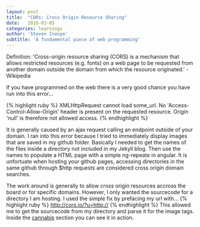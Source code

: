 ```yaml
---
layout: post
title:  "CORs: Cross Origin Resource Sharing"
date:   2016-03-05
categories: learnings
author: 'Steven Inouye'
subtitle: 'A fundamental piece of web programming'
---
```

Definition: 'Cross-origin resource sharing (CORS) is a mechanism that allows restricted resources (e.g. fonts) on a web page to be requested from another domain outside the domain from which the resource originated.' -Wikipedia

If you have programmed on the web there is a very good chance you have run into this error...

{% highlight ruby %}
XMLHttpRequest cannot load some_url. No 'Access-Control-Allow-Origin' header is present on the requested resource. Origin 'null' is therefore not allowed access.
{% endhighlight %}

It is generally caused by an ajax request calling an endpoint outside of your domain. I ran into this error because I tried to immediately display images that are saved in my github folder. Basically I needed to get the names of the files inside a directory not included in my Jekyll blog. Then use the names to populate a HTML page with a simple ng-repeate in angular. It is unfortuate when hosting your github pages, accessing directories in the same github through $http requests are considered cross origin domain searches.

The work around is generally to allow cross origin resources accross the board or for specific domains. However, I only wanted the sourcecode for a directory I am hosting. I used the simple fix by prefacing my url with...
{% highlight ruby %}
http://cors.io/?u=http://
{% endhighlight %}
This allowed me to get the sourcecode from my directory and parse it for the image tags. Inside the <a href="/cannabis#/kasper">cannabis</a> section you can see it in action.
